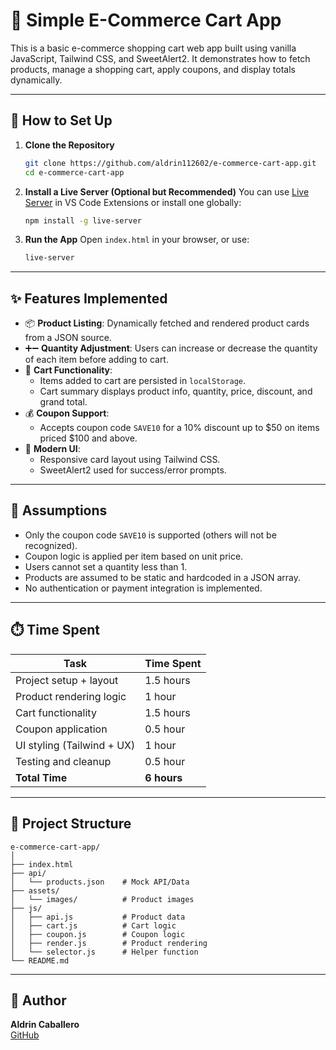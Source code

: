 
# 🛒 Simple E-Commerce Cart App

This is a basic e-commerce shopping cart web app built using vanilla JavaScript, Tailwind CSS, and SweetAlert2. It demonstrates how to fetch products, manage a shopping cart, apply coupons, and display totals dynamically.

---

## 🚀 How to Set Up

1. **Clone the Repository**
   ```bash
   git clone https://github.com/aldrin112602/e-commerce-cart-app.git
   cd e-commerce-cart-app
   ```

2. **Install a Live Server (Optional but Recommended)**
   You can use [Live Server](https://marketplace.visualstudio.com/items?itemName=ritwickdey.LiveServer) in VS Code Extensions or install one globally:
   ```bash
   npm install -g live-server
   ```

3. **Run the App**
   Open `index.html` in your browser, or use:
   ```bash
   live-server
   ```

---

## ✨ Features Implemented

- 📦 **Product Listing**: Dynamically fetched and rendered product cards from a JSON source.
- ➕➖ **Quantity Adjustment**: Users can increase or decrease the quantity of each item before adding to cart.
- 🛒 **Cart Functionality**:
  - Items added to cart are persisted in `localStorage`.
  - Cart summary displays product info, quantity, price, discount, and grand total.
- 💰 **Coupon Support**:
  - Accepts coupon code `SAVE10` for a 10% discount up to $50 on items priced $100 and above.
- 🎨 **Modern UI**:
  - Responsive card layout using Tailwind CSS.
  - SweetAlert2 used for success/error prompts.

---

## 📌 Assumptions

- Only the coupon code `SAVE10` is supported (others will not be recognized).
- Coupon logic is applied per item based on unit price.
- Users cannot set a quantity less than 1.
- Products are assumed to be static and hardcoded in a JSON array.
- No authentication or payment integration is implemented.

---

## ⏱️ Time Spent

| Task                        | Time Spent |
|----------------------------|------------|
| Project setup + layout     | 1.5 hours  |
| Product rendering logic    | 1 hour     |
| Cart functionality         | 1.5 hours  |
| Coupon application         | 0.5 hour   |
| UI styling (Tailwind + UX) | 1 hour     |
| Testing and cleanup        | 0.5 hour   |
| **Total Time**             | **6 hours**|

---

## 📁 Project Structure

```
e-commerce-cart-app/
│
├── index.html
├── api/
│   └── products.json    # Mock API/Data
├── assets/
│   └── images/          # Product images
├── js/
│   ├── api.js           # Product data
│   ├── cart.js          # Cart logic
│   ├── coupon.js        # Coupon logic
│   ├── render.js        # Product rendering
│   └── selector.js      # Helper function
└── README.md
```

---

## 🙌 Author

**Aldrin Caballero**  
[GitHub](https://github.com/aldrin112602)

